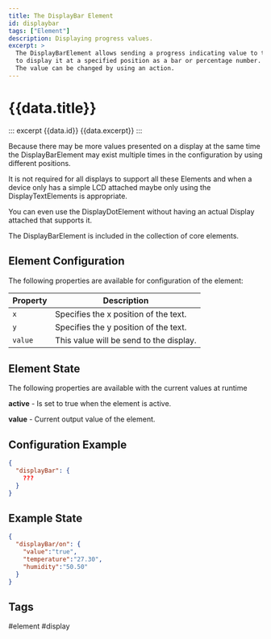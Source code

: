 ```yaml
---
title: The DisplayBar Element
id: displaybar
tags: ["Element"]
description: Displaying progress values. 
excerpt: >
  The DisplayBarElement allows sending a progress indicating value to the display
  to display it at a specified position as a bar or percentage number.
  The value can be changed by using an action.
---
```


# {{data.title}}

::: excerpt {{data.id}}
{{data.excerpt}}
:::

<!-- not implemented check doku ???  -->

Because there may be more values presented on a display at the same time the
DisplayBarElement may exist multiple times in the configuration by using different positions.

It is not required for all displays to support all these Elements and when a device only has a simple LCD
attached maybe only using the DisplayTextElements is appropriate.

You can even use the DisplayDotElement without having an actual Display attached that supports it.

The DisplayBarElement is included in the collection of core elements.

## Element Configuration

The following properties are available for configuration of the element:

<object data="/element.svg?displaybar" type="image/svg+xml"></object>

| Property | Description                             |
| -------- | --------------------------------------- |
| `x`      | Specifies the x position of the text.   |
| `y`      | Specifies the y position of the text.   |
| `value`  | This value will be send to the display. |

## Element State

The following properties are available with the current values at runtime

**active** - Is set to true when the element is active.

**value** - Current output value of the element.


## Configuration Example


```json
{
  "displayBar": {
    ???
  }
}
```

## Example State

```json
{
  "displayBar/on": {
    "value":"true",
    "temperature":"27.30",
    "humidity":"50.50"
  }
}
```

## Tags
#element #display

